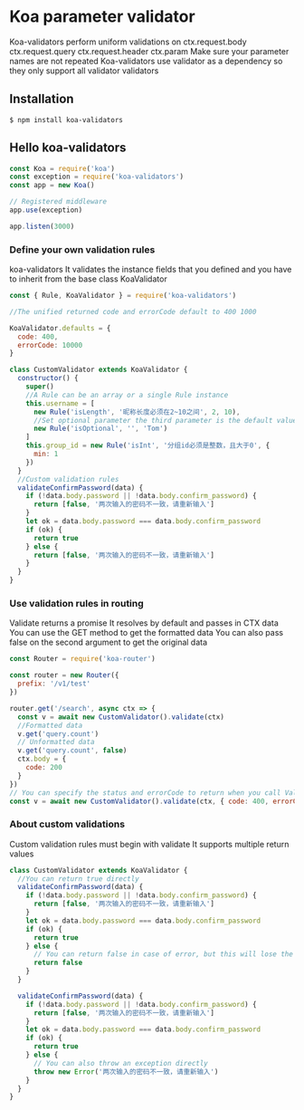 # Koa parameter validator

Koa-validators perform uniform validations on ctx.request.body ctx.request.query ctx.request.header ctx.param
Make sure your parameter names are not repeated
Koa-validators use validator as a dependency so they only support all validator validators

## Installation

```
$ npm install koa-validators
```

## Hello koa-validators

```js
const Koa = require('koa')
const exception = require('koa-validators')
const app = new Koa()

// Registered middleware
app.use(exception)

app.listen(3000)
```

### Define your own validation rules

koa-validators It validates the instance fields that you defined and you have to inherit from the base class KoaValidator

```js
const { Rule, KoaValidator } = require('koa-validators')

//The unified returned code and errorCode default to 400 1000

KoaValidator.defaults = {
  code: 400,
  errorCode: 10000
}

class CustomValidator extends KoaValidator {
  constructor() {
    super()
    //A Rule can be an array or a single Rule instance
    this.username = [
      new Rule('isLength', '昵称长度必须在2~10之间', 2, 10),
      //Set optional parameter the third parameter is the default value
      new Rule('isOptional', '', 'Tom')
    ]
    this.group_id = new Rule('isInt', '分组id必须是整数，且大于0', {
      min: 1
    })
  }
  //Custom validation rules
  validateConfirmPassword(data) {
    if (!data.body.password || !data.body.confirm_password) {
      return [false, '两次输入的密码不一致，请重新输入']
    }
    let ok = data.body.password === data.body.confirm_password
    if (ok) {
      return true
    } else {
      return [false, '两次输入的密码不一致，请重新输入']
    }
  }
}
```

### Use validation rules in routing

Validate returns a promise It resolves by default and passes in CTX data
You can use the GET method to get the formatted data
You can also pass false on the second argument to get the original data

```js
const Router = require('koa-router')

const router = new Router({
  prefix: '/v1/test'
})

router.get('/search', async ctx => {
  const v = await new CustomValidator().validate(ctx)
  //Formatted data
  v.get('query.count')
  // Unformatted data
  v.get('query.count', false)
  ctx.body = {
    code: 200
  }
})
// You can specify the status and errorCode to return when you call Validate
const v = await new CustomValidator().validate(ctx, { code: 400, errorCode: 10000 })
```

### About custom validations

Custom validation rules must begin with validate
It supports multiple return values

```js
class CustomValidator extends KoaValidator {
  //You can return true directly
  validateConfirmPassword(data) {
    if (!data.body.password || !data.body.confirm_password) {
      return [false, '两次输入的密码不一致，请重新输入']
    }
    let ok = data.body.password === data.body.confirm_password
    if (ok) {
      return true
    } else {
      // You can return false in case of error, but this will lose the prompt
      return false
    }
  }

  validateConfirmPassword(data) {
    if (!data.body.password || !data.body.confirm_password) {
      return [false, '两次输入的密码不一致，请重新输入']
    }
    let ok = data.body.password === data.body.confirm_password
    if (ok) {
      return true
    } else {
      // You can also throw an exception directly
      throw new Error('两次输入的密码不一致，请重新输入')
    }
  }
}
```
